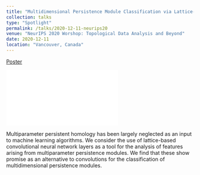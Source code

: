 ```yaml
---
title: "Multidimensional Persistence Module Classification via Lattice-Theoretic Convolutions"
collection: talks
type: "Spotlight"
permalink: /talks/2020-12-11-neurips20
venue: "NeurIPS 2020 Worshop: Topological Data Analysis and Beyond"
date: 2020-12-11
location: "Vancouver, Canada"
---
```


[Poster](https://openreview.net/attachment?id=CqFcRp-_mUD&name=Poster)
<iframe src="//player.crossminds.ai/index.html?vid=606fe4b3f43a7f2f827c0451&utm_medium=share&utm_source=embed" scrolling="no" border="0" frameborder="no" framespacing="0" allowfullscreen="true"></iframe>

Multiparameter persistent homology has been largely neglected as an input to machine learning algorithms. We consider the use of lattice-based convolutional neural network layers as a tool for the analysis of features arising from multiparameter persistence  modules. We find that these show promise as an alternative to convolutions for the classification of multidimensional persistence modules.
